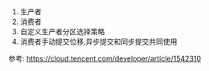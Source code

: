 1. 生产者
2. 消费者 
3. 自定义生产者分区选择策略
4. 消费者手动提交位移,异步提交和同步提交共同使用

参考: https://cloud.tencent.com/developer/article/1542310